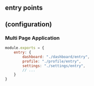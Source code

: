 ## entry points
## (configuration)

### Multi Page Application

``` js
module.exports = {
	entry: {
		dashboard: "./dashboard/entry",
		profile: "./profile/entry",
		settings: "./settings/entry",
		// ...
	}
}
```